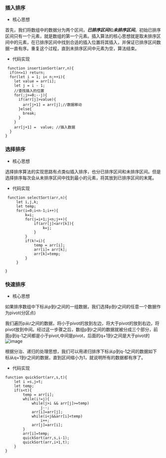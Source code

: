 ### 插入排序
- 核心思想

首先，我们将数组中的数据分为两个区间，***已排序区间***和***未排序区间***。初始已排序区间只有一个元素，就是数组的第一个元素。插入算法的核心思想就是取未排序区间中的元素，在已排序区间中找到合适的插入位置将其插入，并保证已排序区间数据一直有序。重复这个过程，直到未排序区间中元素为空，算法结束。

- 代码实现
```
 function insertionSort(arr,n){
  if(n<=1) return;
  for(let i = 1; i< n;++i){
    let value = arr[i];
    let j = i - 1;
    //查找插入的位置
    for(;j>=0;--j){
      if(arr[j]>value){
        arr[j+1] = arr[j];//数据移动
      }else{
        break;
      }
    }
    arr[j+1] =  value; //插入数据
  }
}
```

### 选择排序

- 核心思想

选择排序算法的实现思路有点类似插入排序，也分已排序区间和未排序区间。但是选择排序每次会从未排序区间中找到最小的元素，将其放到已排序区间的末尾。


- 代码实现
```
 function selectSort(arr,n){
     let i,j,k;
     let temp;
     for(i=0;i<n-1;i++){
         k=i;
         for(j=i+1;j<n;j++){
             if(arr[j]<arr[k]){
                 k=j;
             }
         }
         if(k!=i){
             temp = arr[i];
             arr[i]= arr[k];
             arr[k]=temp;
         }
     }
  
}
```

### 快速排序
- 核心思想

如果排序数组中下标从p到r之间的一组数据，我们选择p到r之间的任意一个数据作为pivot(分区点)

我们遍历p从r之间的数据，将小于pivot的放到左边，将大于pivot的放到右边，将pivot放到中间。经过这一步骤之后，数组p到r之间的数据就被分成三个部分，前面p到q-1之间都是小于pivot,中间是pivot，后面的q+1到r之间是大于pivot的
![image](https://static001.geekbang.org/resource/image/4d/81/4d892c3a2e08a17f16097d07ea088a81.jpg)

根据分治、递归的处理思想，我们可以用递归排序下标从p到q-1之间的数据如下标从q+1到r之间的数据，直到区间缩小为1，就说明所有的数据都有序了。


- 代码实现

```
function quickSort(arr,s,t){
    let i =s,j=t;
    let temp;
    if(s<t){
        temp = arr[i];
        while(i!=j){
            while(j>i && arr[j]>=temp)
                j--;
            arr[i]=arr[j];
            while(i<j&&arr[i]<temp)
                i++;
            arr[j]=arr[i];
        }
        arr[i]=temp;
        quickSort(arr,s,i-1);
        quickSort(arr,i+1,t);
    }
}
```